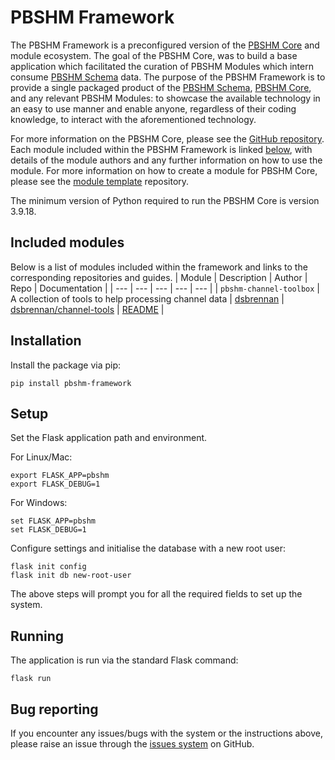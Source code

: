 # PBSHM Framework
The PBSHM Framework is a preconfigured version of the [PBSHM Core](https://github.com/dynamics-research-group/pbshm-flask-core) and module ecosystem. The goal of the PBSHM Core, was to build a base application which facilitated the curation of PBSHM Modules which intern consume [PBSHM Schema](https://github.com/dynamics-research-group/pbshm-schema) data. The purpose of the PBSHM Framework is to provide a single packaged product of the [PBSHM Schema](https://github.com/dynamics-research-group/pbshm-schema), [PBSHM Core](https://github.com/dynamics-research-group/pbshm-flask-core), and any relevant PBSHM Modules: to showcase the available technology in an easy to use manner and enable anyone, regardless of their coding knowledge, to interact with the aforementioned technology.

For more information on the PBSHM Core, please see the [GitHub repository](https://github.com/dynamics-research-group/pbshm-flask-core). Each module included within the PBSHM Framework is linked [below](#included-modules), with details of the module authors and any further information on how to use the module. For more information on how to create a module for PBSHM Core, please see the [module template](https://github.com/dynamics-research-group/pbshm-module-template) repository.

The minimum version of Python required to run the PBSHM Core is version 3.9.18.

## Included modules
Below is a list of modules included within the framework and links to the corresponding repositories and guides.
| Module | Description | Author | Repo | Documentation |
| --- | --- | --- | --- | --- |
| `pbshm-channel-toolbox` | A collection of tools to help processing channel data | [dsbrennan](https://github.com/dsbrennan) | [dsbrennan/channel-tools](https://github.com/dsbrennan/channel-tools) | [README](https://github.com/dsbrennan/channel-tools/blob/main/README.md) |

## Installation
Install the package via pip:
```
pip install pbshm-framework
```

## Setup
Set the Flask application path and environment.

For Linux/Mac:
```
export FLASK_APP=pbshm
export FLASK_DEBUG=1
```

For Windows:
```
set FLASK_APP=pbshm
set FLASK_DEBUG=1
```

Configure settings and initialise the database with a new root user:
```
flask init config
flask init db new-root-user
```
The above steps will prompt you for all the required fields to set up the system.

## Running
The application is run via the standard Flask command:
```
flask run
```


## Bug reporting
If you encounter any issues/bugs with the system or the instructions above, please raise an issue through the [issues system](https://github.com/dynamics-research-group/pbshm-framework/issues) on GitHub.